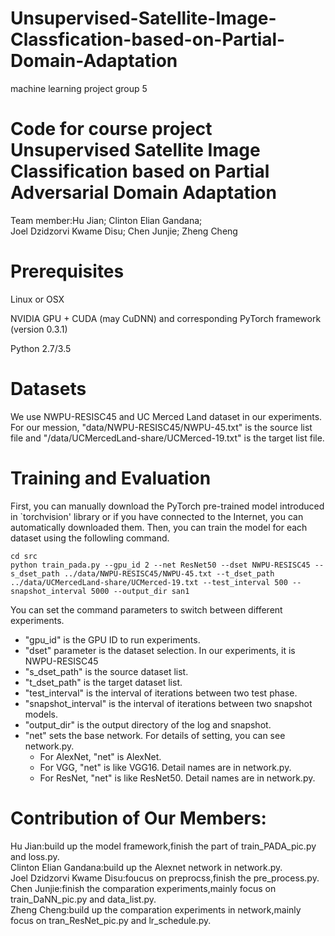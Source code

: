 # Unsupervised-Satellite-Image-Classfication-based-on-Partial-Domain-Adaptation
machine learning project group 5
# Code for course project Unsupervised Satellite Image Classification based on Partial Adversarial Domain Adaptation
Team member:Hu Jian;  Clinton Elian Gandana;  
Joel Dzidzorvi Kwame Disu;  Chen Junjie; Zheng Cheng  

# Prerequisites
Linux or OSX

NVIDIA GPU + CUDA (may CuDNN) and corresponding PyTorch framework (version 0.3.1)

Python 2.7/3.5

# Datasets
We use NWPU-RESISC45 and UC Merced Land dataset in our experiments. 
For our mession, "data/NWPU-RESISC45/NWPU-45.txt" is the source list file and "/data/UCMercedLand-share/UCMerced-19.txt" is the target list file.


# Training and Evaluation
First, you can manually download the PyTorch pre-trained model introduced in `torchvision' library or if you have connected to the Internet, you can automatically downloaded them.
Then, you can train the model for each dataset using the followling command.
```
cd src
python train_pada.py --gpu_id 2 --net ResNet50 --dset NWPU-RESISC45 --s_dset_path ../data/NWPU-RESISC45/NWPU-45.txt --t_dset_path ../data/UCMercedLand-share/UCMerced-19.txt --test_interval 500 --snapshot_interval 5000 --output_dir san1
```
You can set the command parameters to switch between different experiments. 
- "gpu_id" is the GPU ID to run experiments.
- "dset" parameter is the dataset selection. In our experiments, it is NWPU-RESISC45
- "s_dset_path" is the source dataset list.
- "t_dset_path" is the target dataset list.
- "test_interval" is the interval of iterations between two test phase.
- "snapshot_interval" is the interval of iterations between two snapshot models.
- "output_dir" is the output directory of the log and snapshot.
- "net" sets the base network. For details of setting, you can see network.py.
    - For AlexNet, "net" is AlexNet.
    - For VGG, "net" is like VGG16. Detail names are in network.py.
    - For ResNet, "net" is like ResNet50. Detail names are in network.py.
    
# Contribution of Our Members:
Hu Jian:build up the model framework,finish the part of train_PADA_pic.py and loss.py.  
Clinton Elian Gandana:build up the Alexnet network in network.py.  
Joel Dzidzorvi Kwame Disu:foucus on preprocss,finish the pre_process.py.  
Chen Junjie:finish the comparation experiments,mainly focus on train_DaNN_pic.py and data_list.py.  
Zheng Cheng:build up the comparation experiments in network,mainly focus on tran_ResNet_pic.py and lr_schedule.py.

